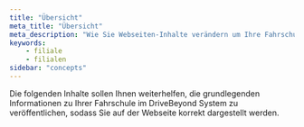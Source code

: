 ```yaml
---
title: "Übersicht"
meta_title: "Übersicht"
meta_description: "Wie Sie Webseiten-Inhalte verändern um Ihre Fahrschule perfekt darzustellen."
keywords:
    - filiale
    - filialen
sidebar: "concepts"
---
```


Die folgenden Inhalte sollen Ihnen weiterhelfen, die grundlegenden Informationen zu Ihrer Fahrschule im DriveBeyond System zu veröffentlichen, sodass Sie auf der Webseite korrekt dargestellt werden.